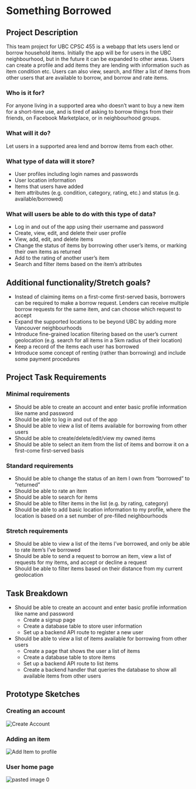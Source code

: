 # Something Borrowed

## Project Description
This team project for UBC CPSC 455 is a webapp that lets users lend or borrow household items. Initially the app will be for users in the UBC neighbourhood, but in the future it can be expanded to other areas. Users can create a profile and add items they are lending with information such as item condition etc. Users can also view, search, and filter a list of items from other users that are available to borrow, and borrow and rate items. 

### Who is it for?
For anyone living in a supported area who doesn’t want to buy a new item for a short-time use, and is tired of asking to borrow things from their friends, on Facebook Marketplace, or in neighbourhood groups.

### What will it do?
Let users in a supported area lend and borrow items from each other.

### What type of data will it store?
- User profiles including login names and passwords
- User location information
- Items that users have added
- Item attributes (e.g. condition, category, rating, etc.) and status (e.g. available/borrowed)

### What will users be able to do with this type of data?
- Log in and out of the app using their username and password
- Create, view, edit, and delete their user profile
- View, add, edit, and delete items
- Change the status of items by borrowing other user’s items, or marking their own items as returned
- Add to the rating of another user’s item
- Search and filter items based on the item’s attributes

## Additional functionality/Stretch goals?
- Instead of claiming items on a first-come first-served basis, borrowers can be required to make a borrow request. Lenders can receive multiple borrow requests for the same item, and can choose which request to accept
- Expand the supported locations to be beyond UBC by adding more Vancouver neighbourhoods
- Introduce fine-grained location filtering based on the user’s current geolocation (e.g. search for all items in a 5km radius of their location)
- Keep a record of the items each user has borrowed
- Introduce some concept of renting (rather than borrowing) and include some payment procedures

## Project Task Requirements
### Minimal requirements 
 - Should be able to create an account and enter basic profile information like name and password
 - Should be able to log in and out of the app
 - Should be able to view a list of items available for borrowing from other users
 - Should be able to create/delete/edit/view my owned items
 - Should be able to select an item from the list of items and borrow it on a first-come first-served basis
### Standard requirements
 - Should be able to change the status of an item I own from “borrowed” to “returned”
 - Should be able to rate an item
 - Should be able to search for items
 - Should be able to filter items in the list (e.g. by rating, category)
 - Should be able to add basic location information to my profile, where the location is based on a set number of pre-filled neighbourhoods
### Stretch requirements
 - Should be able to view a list of the items I’ve borrowed, and only be able to rate item’s I’ve borrowed
 - Should be able to send a request to borrow an item, view a list of requests for my items, and accept or decline a request
 - Should be able to filter items based on their distance from my current geolocation

## Task Breakdown
 - Should be able to create an account and enter basic profile information like name and password
   - Create a signup page
   - Create a database table to store user information
   - Set up a backend API route to register a new user
 - Should be able to view a list of items available for borrowing from other users
   - Create a page that shows the user a list of items
   - Create a database table to store items
   - Set up a backend API route to list items
   - Create a backend handler that queries the database to show all available items from other users

## Prototype Sketches

### Creating an account
![Create Account](https://user-images.githubusercontent.com/6674293/170805887-bb7be604-394e-4400-a280-3ee4f5aa7d34.jpg)

### Adding an item 
![Add Item to profile](https://user-images.githubusercontent.com/61811702/170810501-3fff1a7c-d621-42d7-87cd-5e72df25e240.jpg)


### User home page
![pasted image 0](https://user-images.githubusercontent.com/6674293/170806017-3dae5203-5f66-4fe4-87cc-a66d1feb7c1b.png)


